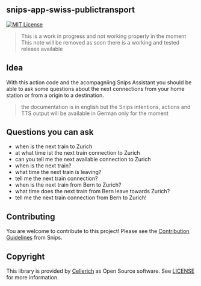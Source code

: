 ## snips-app-swiss-publictransport
[![MIT License](https://img.shields.io/badge/license-MIT-blue.svg)](https://github.com/snipsco/snips-app-template-py/blob/master/LICENSE)

> This is a work in progress and not working properly in the moment
> This note will be removed as soon there is a working and tested release available

## Idea

With this action code and the acompagniing Snips Assistant you should be able to ask some questions about the next connections from your home station or from a origin to a destination.

>the documentation is in english but the Snips intentions, actions and TTS output will be available in German only for the moment

## Questions you can ask

- when is the next train to Zurich
- at what time ist the next train connection to Zurich
- can you tell me the next available connection to Zurich
- when is the next train?
- what time the next train is leaving?
- tell me the next train connection?
- when is the next train from Bern to Zurich?
- what time does the next train from Bern leave towards Zurich?
- tell me the next train connection from Bern to Zurich!



## Contributing

You are welcome to contribute to this project!
Please see the [Contribution Guidelines](https://github.com/snipsco/snips-app-template-py/blob/master/CONTRIBUTING.md) from Snips.

## Copyright

This library is provided by [Cellerich](https://www.cellerich.ch) as Open Source software. See [LICENSE](https://github.com/snipsco/snips-app-template-py/blob/master/LICENSE) for more information.